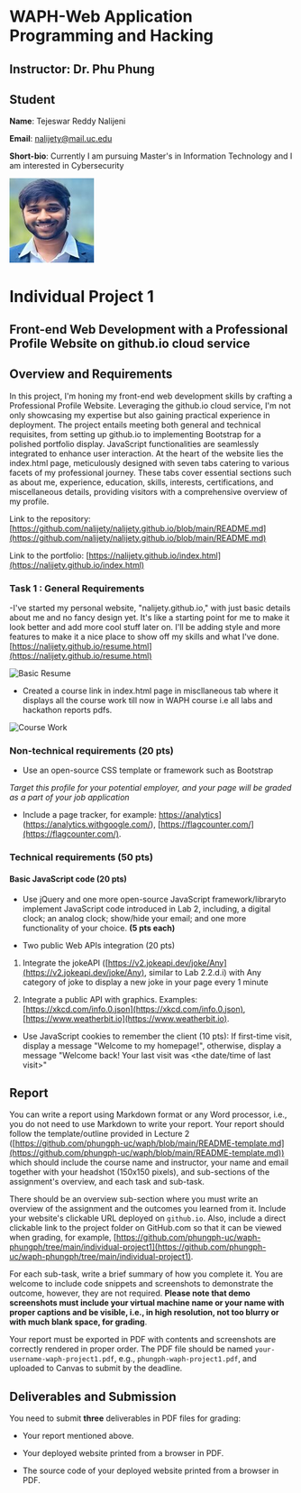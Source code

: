 # WAPH-Web Application Programming and Hacking

## Instructor: Dr. Phu Phung

## Student

**Name**: Tejeswar Reddy Nalijeni

**Email**: nalijety@mail.uc.edu

**Short-bio**: Currently I am pursuing Master's in Information Technology and I am interested in Cybersecurity

![Tejeswar](Tejeswar.jpg)

# Individual Project 1
## Front-end Web Development with a Professional Profile Website on github.io cloud service

## Overview and Requirements 

In this project, I'm honing my front-end web development skills by crafting a Professional Profile Website. Leveraging the github.io cloud service, I'm not only showcasing my expertise but also gaining practical experience in deployment. The project entails meeting both general and technical requisites, from setting up github.io to implementing Bootstrap for a polished portfolio display. JavaScript functionalities are seamlessly integrated to enhance user interaction. At the heart of the website lies the index.html page, meticulously designed with seven tabs catering to various facets of my professional journey. These tabs cover essential sections such as about me, experience, education, skills, interests, certifications, and miscellaneous details, providing visitors with a comprehensive overview of my profile.

Link to the repository:
[https://github.com/nalijety/nalijety.github.io/blob/main/README.md](https://github.com/nalijety/nalijety.github.io/blob/main/README.md)

Link to the portfolio:
[https://nalijety.github.io/index.html](https://nalijety.github.io/index.html)

### Task 1 : General Requirements
 -I've started my personal website, "nalijety.github.io," with just basic details about me and no fancy design yet. It's like a starting point for me to make it look better and add more cool stuff later on. I'll be adding style and more features to make it a nice place to show off my skills and what I've done.
 [https://nalijety.github.io/resume.html](https://nalijety.github.io/resume.html)

 ![Basic Resume](part1.png)

- Created a course link in index.html page in miscllaneous tab where it displays all the course work till now in WAPH course i.e all labs and hackathon reports pdfs.

![Course Work](part2.png)
 ​
### Non-technical requirements (20 pts)​

+ Use an open-source CSS template or framework such as Bootstrap​

_Target this profile for your potential employer, and your page will be graded as a part of your job application​_

+ Include a page tracker, for example: [https://analytics](https://analytics.withgoogle.com/)](https://analytics.withgoogle.com/), [https://flagcounter.com/](https://flagcounter.com/).

### Technical requirements (50 pts)​

#### Basic JavaScript code (20 pts)​

+ Use jQuery and one more open-source JavaScript framework/library​ to implement JavaScript code introduced in Lab 2, including, a digital clock; an analog clock; show/hide your email; and one more functionality of your choice. **(5 pts each)**

+ Two public Web APIs integration (20 pts)​

1. Integrate the jokeAPI ([https://v2.jokeapi.dev/joke/Any](https://v2.jokeapi.dev/joke/Any), similar to Lab 2.2.d.i) with Any category of joke to display a new joke in your page every 1 minute

2. Integrate a public API with graphics. Examples: [https://xkcd.com/info.0.json](https://xkcd.com/info.0.json), [https://www.weatherbit.io](https://www.weatherbit.io).

+ Use JavaScript cookies to remember the client (10 pts): If first-time visit, display a message "Welcome to my homepage!", otherwise, display a message "Welcome back! Your last visit was <the date/time of last visit>"


## Report

You can write a report using Markdown format or any Word processor, i.e., you do not need to use Markdown to write your report. Your report should follow the template/outline provided in Lecture 2 ([https://github.com/phungph-uc/waph/blob/main/README-template.md](https://github.com/phungph-uc/waph/blob/main/README-template.md)) which should include the course name and instructor, your name and email together with your headshot (150x150 pixels), and sub-sections of the assignment's overview, and each task and sub-task.

There should be an overview sub-section where you must write an overview of the assignment and the outcomes you learned from it. Include your website's clickable URL deployed on `github.io`. Also, include a direct clickable link to the project folder on GitHub.com so that it can be viewed when grading, for example, [https://github.com/phungph-uc/waph-phungph/tree/main/individual-project1](https://github.com/phungph-uc/waph-phungph/tree/main/individual-project1).

For each sub-task, write a brief summary of how you complete it. You are welcome to include code snippets and screenshots to demonstrate the outcome, however, they are not required. **Please note that demo screenshots must include your virtual machine name or your name with proper captions and be visible, i.e., in high resolution, not too blurry or with much blank space, for grading**. 

Your report must be exported in  PDF with contents and screenshots are correctly rendered in proper order. The PDF file should be named `your-username-waph-project1.pdf`, e.g., `phungph-waph-project1.pdf`, and uploaded to Canvas to submit by the deadline. 


## Deliverables and Submission

You need to submit **three** deliverables in PDF files for grading:

+ Your report mentioned above.

+ Your deployed website printed from a browser in PDF.

+  The source code of your deployed website printed from a browser in PDF.
